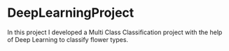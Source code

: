 # DeepLearningProject

In this project I developed a Multi Class Classification project with the help of Deep Learning to classify flower types.
